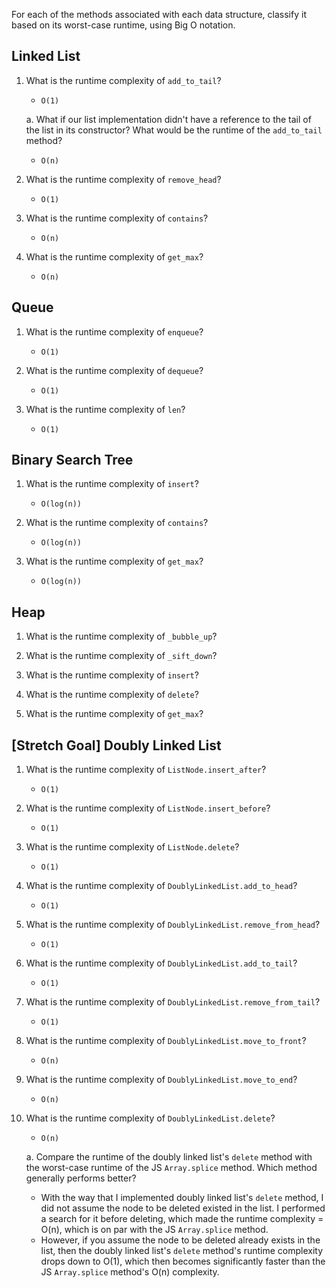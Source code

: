 For each of the methods associated with each data structure, classify it based on its worst-case runtime, using Big O notation.

## Linked List

1. What is the runtime complexity of `add_to_tail`?
    *   `O(1)`

    a. What if our list implementation didn't have a reference to the tail of the list in its constructor? What would be the runtime of the `add_to_tail` method?
    *   `O(n)`

1. What is the runtime complexity of `remove_head`?
    *   `O(1)`

2. What is the runtime complexity of `contains`?
    *   `O(n)`

3. What is the runtime complexity of `get_max`?
    *   `O(n)`

## Queue

1. What is the runtime complexity of `enqueue`?
    *   `O(1)`

2. What is the runtime complexity of `dequeue`?
    *   `O(1)`

3. What is the runtime complexity of `len`?
    *   `O(1)`

## Binary Search Tree

1. What is the runtime complexity of `insert`? 
    *   `O(log(n))`

2. What is the runtime complexity of `contains`?
    *   `O(log(n))`

3. What is the runtime complexity of `get_max`? 
    *   `O(log(n))`

## Heap

1. What is the runtime complexity of `_bubble_up`?

2. What is the runtime complexity of `_sift_down`?

3. What is the runtime complexity of `insert`?

4. What is the runtime complexity of `delete`?

5. What is the runtime complexity of `get_max`?

## [Stretch Goal] Doubly Linked List

1. What is the runtime complexity of `ListNode.insert_after`?
    *   `O(1)`

2. What is the runtime complexity of `ListNode.insert_before`?
    *   `O(1)`

3. What is the runtime complexity of `ListNode.delete`?
    *   `O(1)`

4. What is the runtime complexity of `DoublyLinkedList.add_to_head`?
    *   `O(1)`

5. What is the runtime complexity of `DoublyLinkedList.remove_from_head`?
    *   `O(1)`

6. What is the runtime complexity of `DoublyLinkedList.add_to_tail`?
    *   `O(1)`

7. What is the runtime complexity of `DoublyLinkedList.remove_from_tail`?
    *   `O(1)`

8. What is the runtime complexity of `DoublyLinkedList.move_to_front`?
    *   `O(n)`

9.  What is the runtime complexity of `DoublyLinkedList.move_to_end`?
    *   `O(n)`

10. What is the runtime complexity of `DoublyLinkedList.delete`?
    *   `O(n)`

    a. Compare the runtime of the doubly linked list's `delete` method with the worst-case runtime of the JS `Array.splice` method. Which method generally performs better?
    *   With the way that I implemented doubly linked list's `delete` method, I did not assume the node to be deleted existed in the list. I performed a search for it before deleting, which made the runtime complexity = O(n), which is on par with the JS `Array.splice` method.
    *   However, if you assume the node to be deleted already exists in the list, then the doubly linked list's `delete` method's runtime complexity drops down to O(1), which then becomes significantly faster than the JS `Array.splice` method's O(n) complexity.
